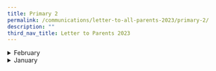 ```yaml
---
title: Primary 2
permalink: /communications/letter-to-all-parents-2023/primary-2/
description: ""
third_nav_title: Letter to Parents 2023
---
```

<details>
  <summary>February</summary>
<ul>
	<li><a href="/files/Communications/Letters%20to%20All%20Parents%202023/Primary%202/February/P2%20Learning%20Support%20For%20Maths(LSM).pdf" target="_blank">Primary 2 Learning Support for Maths Programme (LSM) </a> <font size="2">(1 February 2023)</font></li>
	</ul>
</details>

<details>
  <summary>January</summary>
  <ul>
	</ul>
</details>